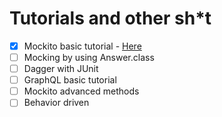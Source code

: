 # Tutorials and other sh*t

 - [x] Mockito basic tutorial - [Here](https://github.com/ptjuanramos/java-research-study/tree/master/TestingJUnitMockito)
  - [ ] Mocking by using Answer.class
 - [ ] Dagger with JUnit
 - [ ] GraphQL basic tutorial
 - [ ] Mockito advanced methods 
 - [ ] Behavior driven
